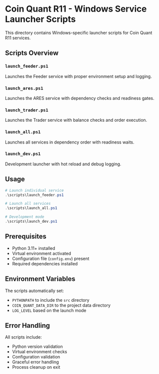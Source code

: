 # Coin Quant R11 - Windows Service Launcher Scripts

This directory contains Windows-specific launcher scripts for Coin Quant R11 services.

## Scripts Overview

### `launch_feeder.ps1`
Launches the Feeder service with proper environment setup and logging.

### `launch_ares.ps1`
Launches the ARES service with dependency checks and readiness gates.

### `launch_trader.ps1`
Launches the Trader service with balance checks and order execution.

### `launch_all.ps1`
Launches all services in dependency order with readiness waits.

### `launch_dev.ps1`
Development launcher with hot reload and debug logging.

## Usage

```powershell
# Launch individual service
.\scripts\launch_feeder.ps1

# Launch all services
.\scripts\launch_all.ps1

# Development mode
.\scripts\launch_dev.ps1
```

## Prerequisites

- Python 3.11+ installed
- Virtual environment activated
- Configuration file (`config.env`) present
- Required dependencies installed

## Environment Variables

The scripts automatically set:
- `PYTHONPATH` to include the `src` directory
- `COIN_QUANT_DATA_DIR` to the project data directory
- `LOG_LEVEL` based on the launch mode

## Error Handling

All scripts include:
- Python version validation
- Virtual environment checks
- Configuration validation
- Graceful error handling
- Process cleanup on exit
